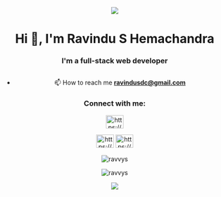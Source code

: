 <p align="center">
<img src="https://images.hdqwalls.com/download/interstellar-astronaut-4k-yr-2560x1080.jpg">
</p>

<center><h1 align="center">Hi 👋, I'm Ravindu S Hemachandra</h1>
<h3 align="center">I'm a full-stack web developer</h3>

<p align="center"> <a href="https://twitter.com/" target="blank"><img src="https://img.shields.io/twitter/follow/?logo=twitter&style=for-the-badge" alt="" /></a> </p>

- 📫 How to reach me **ravindusdc@gmail.com**

<h3 align="">Connect with me:</h3>
<p align="" >
  
<a href="https://linkedin.com/in/https://www.linkedin.com/in/ravindu-s-hemachandra-ba750425a/?trk=contact-info" target="blank"><img align="" src="https://raw.githubusercontent.com/rahuldkjain/github-profile-readme-generator/master/src/images/icons/Social/linked-in-alt.svg" alt="https://www.linkedin.com/in/ravindu-s-hemachandra-ba750425a/?trk=contact-info" height="30" width="40" /></a>

<a   href="https://fb.com/https://web.facebook.com/ravindu.sandun.00/" target="blank">
<img align="" src="https://raw.githubusercontent.com/rahuldkjain/github-profile-readme-generator/master/src/images/icons/Social/facebook.svg" alt="https://web.facebook.com/ravindu.sandun.00/" height="30" width="40" /></a>

<a  href="https://instagram.com/https://www.instagram.com/ravindu_sandun/" target="blank">
<img align="" src="https://raw.githubusercontent.com/rahuldkjain/github-profile-readme-generator/master/src/images/icons/Social/instagram.svg" alt="https://www.instagram.com/ravindu_sandun/" height="30" width="40" /></a>
</p>

<p align="center">
   <img align="center" src="https://github-readme-stats.vercel.app/api/top-langs?username=ravvys&show_icons=true&locale=en&layout=compact&bg_color=0D47A1" alt="ravvys" />
</p>

<p align="center">
   <img align="center" src="https://github-readme-streak-stats.herokuapp.com/?user=ravvys&background=0D47A1" alt="ravvys" />
</p>


[![](https://visitcount.itsvg.in/api?id=RavvyS&icon=0&color=0)](https://visitcount.itsvg.in)
